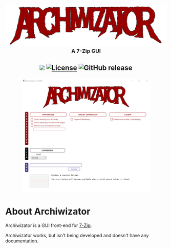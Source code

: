 <!--
  GitHub Sourcode Repository template (b201224)
  https://github.com/APrettyCoolProgram/my-development-environment/tree/master/templates/github/sourcecode-repository
-->

<h3 align="center">

  <img src="resources/image/logo/archiwizator-575x150.png" alt="Archiwizator logo" width="575">
  <br>
  A 7-Zip GUI
  <br>

</h3>

<h2 align="center">

  <img src="https://img.shields.io/badge/status-not%20actively%20developed-orange.svg">&nbsp;[![License](https://img.shields.io/github/license/aprettycoolprogram/Archiwizator)](https://www.apache.org/licenses/LICENSE-2.0)&nbsp;![GitHub release](https://img.shields.io/github/release/aprettycoolprogram/Archiwizator?label=latest%20release)
  <br>

</h2>

<h4 align="center">

  <img src="resources/image/screenshot/archiwizator-screenshot-01.png" alt="Archiwizator Screenshot" width="400">
  <br>

</h4>

# About Archiwizator

Archiwizator is a GUI front-end for [7-Zip](https://www.7-zip.org/).

Archiwizator works, but isn't being developed and doesn't have any documentation.